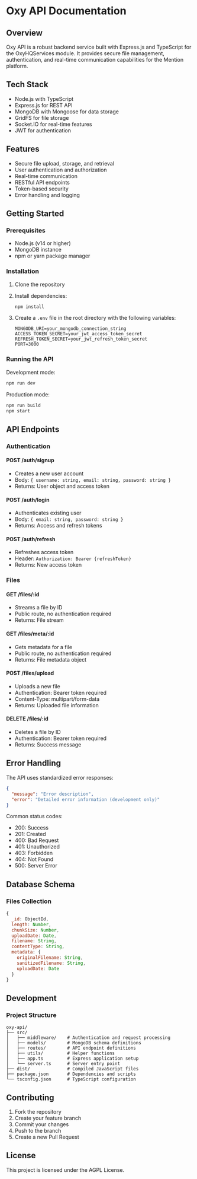 # Oxy API Documentation

## Overview

Oxy API is a robust backend service built with Express.js and TypeScript for the OxyHQServices module. It provides secure file management, authentication, and real-time communication capabilities for the Mention platform.

## Tech Stack

- Node.js with TypeScript
- Express.js for REST API
- MongoDB with Mongoose for data storage
- GridFS for file storage
- Socket.IO for real-time features
- JWT for authentication

## Features

- Secure file upload, storage, and retrieval
- User authentication and authorization
- Real-time communication
- RESTful API endpoints
- Token-based security
- Error handling and logging

## Getting Started

### Prerequisites

- Node.js (v14 or higher)
- MongoDB instance
- npm or yarn package manager

### Installation

1. Clone the repository
2. Install dependencies:
   ```bash
   npm install
   ```

3. Create a `.env` file in the root directory with the following variables:
   ```env
   MONGODB_URI=your_mongodb_connection_string
   ACCESS_TOKEN_SECRET=your_jwt_access_token_secret
   REFRESH_TOKEN_SECRET=your_jwt_refresh_token_secret
   PORT=3000
   ```

### Running the API

Development mode:
```bash
npm run dev
```

Production mode:
```bash
npm run build
npm start
```

## API Endpoints

### Authentication

#### POST /auth/signup
- Creates a new user account
- Body: `{ username: string, email: string, password: string }`
- Returns: User object and access token

#### POST /auth/login
- Authenticates existing user
- Body: `{ email: string, password: string }`
- Returns: Access and refresh tokens

#### POST /auth/refresh
- Refreshes access token
- Header: `Authorization: Bearer {refreshToken}`
- Returns: New access token

### Files

#### GET /files/:id
- Streams a file by ID
- Public route, no authentication required
- Returns: File stream

#### GET /files/meta/:id
- Gets metadata for a file
- Public route, no authentication required
- Returns: File metadata object

#### POST /files/upload
- Uploads a new file
- Authentication: Bearer token required
- Content-Type: multipart/form-data
- Returns: Uploaded file information

#### DELETE /files/:id
- Deletes a file by ID
- Authentication: Bearer token required
- Returns: Success message

## Error Handling

The API uses standardized error responses:

```json
{
  "message": "Error description",
  "error": "Detailed error information (development only)"
}
```

Common status codes:
- 200: Success
- 201: Created
- 400: Bad Request
- 401: Unauthorized
- 403: Forbidden
- 404: Not Found
- 500: Server Error

## Database Schema

### Files Collection
```javascript
{
  _id: ObjectId,
  length: Number,
  chunkSize: Number,
  uploadDate: Date,
  filename: String,
  contentType: String,
  metadata: {
    originalFilename: String,
    sanitizedFilename: String,
    uploadDate: Date
  }
}
```

## Development

### Project Structure
```
oxy-api/
├── src/
│   ├── middleware/    # Authentication and request processing
│   ├── models/        # MongoDB schema definitions
│   ├── routes/        # API endpoint definitions
│   ├── utils/         # Helper functions
│   ├── app.ts         # Express application setup
│   └── server.ts      # Server entry point
├── dist/              # Compiled JavaScript files
├── package.json       # Dependencies and scripts
└── tsconfig.json      # TypeScript configuration
```

## Contributing

1. Fork the repository
2. Create your feature branch
3. Commit your changes
4. Push to the branch
5. Create a new Pull Request

## License

This project is licensed under the AGPL License.